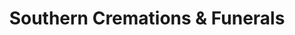 ---
title: "Southern Cremations & Funerals"
url: /mcdonough/southern-cremations-and-funerals/
shop: funeral directors
---